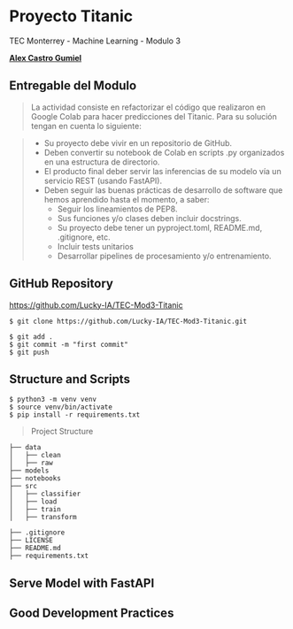 # Proyecto Titanic

TEC Monterrey - Machine Learning - Modulo 3

**[Alex Castro Gumiel](https://www.linkedin.com/in/alex-castro-gumiel/)**

## Entregable del Modulo

> La actividad consiste en refactorizar el código que realizaron en Google Colab para hacer predicciones del Titanic. Para su solución tengan en cuenta lo siguiente:

> - Su proyecto debe vivir en un repositorio de GitHub.
> - Deben convertir su notebook de Colab en scripts .py organizados en una estructura de directorio.
> - El producto final deber servir las inferencias de su modelo vía un servicio REST (usando FastAPI).
> - Deben seguir las buenas prácticas de desarrollo de software que hemos aprendido hasta el momento, a saber:
>   - Seguir los lineamientos de PEP8.
>   - Sus funciones y/o clases deben incluir docstrings.
>   - Su proyecto debe tener un pyproject.toml, README.md, .gitignore, etc.
>   - Incluir tests unitarios
>   - Desarrollar pipelines de procesamiento y/o entrenamiento.

## GitHub Repository

https://github.com/Lucky-IA/TEC-Mod3-Titanic


```
$ git clone https://github.com/Lucky-IA/TEC-Mod3-Titanic.git
```

```
$ git add .
$ git commit -m "first commit"
$ git push
```

## Structure and Scripts

```
$ python3 -m venv venv
$ source venv/bin/activate
$ pip install -r requirements.txt
```

> Project Structure

    ├── data
    │   ├── clean
    │   ├── raw
    ├── models
    ├── notebooks
    ├── src
    │   ├── classifier
    │   ├── load
    │   ├── train
    │   ├── transform
    
    ├── .gitignore
    ├── LICENSE
    ├── README.md
    ├── requirements.txt

## Serve Model with FastAPI



## Good Development Practices

